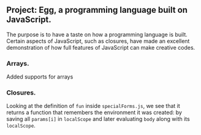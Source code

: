 ## Project: Egg, a programming language built on JavaScript.
The purpose is to have a taste on how a programming language is
built. Certain aspects of JavaScript, such as closures, have
made an excellent demonstration of how full features of JavaScript
can make creative codes.

### Arrays.
Added supports for arrays

### Closures.
Looking at the definition of `fun` inside `specialForms.js`, we see that it returns
a function that remembers the environment it was created: by saving
all `params[i]` in `localScope` and later evaluating `body` along with its `localScope`.
